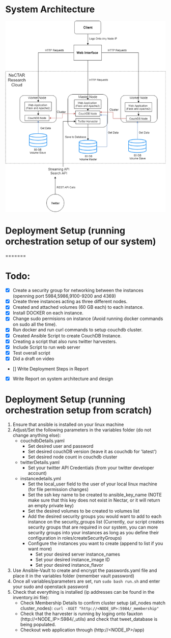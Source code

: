# System Architecture

![alt text](images/systemarchitecture.png)

# Deployment Setup (running orchestration setup of our system)
=======
# Todo:

- [x] Create a security group for networking between the instances (openning port 5984,5986,9100-9200 and 4369)
- [x] Create three instances acting as three different nodes.
- [x] Created and attached volumes (60 GB each) to each instance.
- [x] Install DOCKER on each instance.
- [x] Change sudo permisions on instance (Avoid running docker commands on sudo all the time).
- [x] Run docker and run curl commands to setup couchdb cluster.
- [x] Created Ansible Script to create CouchDB Instance.
- [x] Creating a script that also runs twitter harvesters.
- [X] Include Script to run web server
- [X] Test overall script 
- [X] Did a draft on video
- [] Write Deployment Steps in Report
- [x] Write Report on system architecture and design

# Deployment Setup (running orchestration setup from scratch)
1. Ensure that ansible is installed on your linux machine
2. Adjust/Set the following parameters in the variables folder (do not change anything else):
	- couchdbDetails.yaml
		- Set desired user and password
		- Set desired couchDB version (leave it as couchdb for 'latest')
		- Set desired node count in couchdb cluster
	- twitterDetails.yaml
		- Set your twitter API Credentials (from your twitter developer account)
	- instancedetails.yml
		- Set the local_user field to the user of your local linux machine (for file permission changes)
		- Set the ssh key name to be created to ansible_key_name
		(NOTE make sure that this key does not exist in Nectar, or it will return an empty private key)
		- Set the desired volumes to be created to volumes list
		- Add the desired security groups you would want to add to each instance on the security_groups list
		(Currently, our script creates security groups that are required in our system, you can more security groups into your instances as long as you define their configuration in roles/createSecurityGroups)
		- Configure the instances you want to create (append to list if you want more)
			* Set your desired server instance_names
			* Set your desired instance_image ID
			* Set your desired instance_flavor
3. Use Ansible-Vault to create and encrypt the passwords.yaml file and place it in the variables folder			(remember vault password)
3. Once all variables/parameters are set, run `sudo bash run.sh` and enter your sudo and openstack password
4. Check that everything is installed (ip addresses can be found in the inventory.ini file):
	* Check Membership Details to confirm cluster setup (all_nodes match cluster_nodes):
	`curl -XGET "http://<NODE_UP>:5984/_membership"`
	* Check that the harvester is running by loging onto fauxton (http://<NODE_IP>:5984/_utils) and check that tweet_database is being populated.
	* Checkout web application through (http://<NODE_IP>/app)
